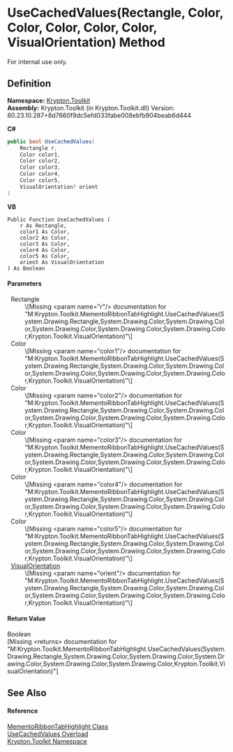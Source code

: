 # UseCachedValues(Rectangle, Color, Color, Color, Color, Color, VisualOrientation) Method


For internal use only.



## Definition
**Namespace:** <a href="79d2eac2-21f4-54ff-7552-b20c33c30600.md">Krypton.Toolkit</a>  
**Assembly:** Krypton.Toolkit (in Krypton.Toolkit.dll) Version: 80.23.10.287+8d7660f9dc5efd033fabe008ebfb904beab6d444

**C#**
``` C#
public bool UseCachedValues(
	Rectangle r,
	Color color1,
	Color color2,
	Color color3,
	Color color4,
	Color color5,
	VisualOrientation? orient
)
```
**VB**
``` VB
Public Function UseCachedValues ( 
	r As Rectangle,
	color1 As Color,
	color2 As Color,
	color3 As Color,
	color4 As Color,
	color5 As Color,
	orient As VisualOrientation
) As Boolean
```



#### Parameters
<dl><dt>  Rectangle</dt><dd>\[Missing &lt;param name="r"/&gt; documentation for "M:Krypton.Toolkit.MementoRibbonTabHighlight.UseCachedValues(System.Drawing.Rectangle,System.Drawing.Color,System.Drawing.Color,System.Drawing.Color,System.Drawing.Color,System.Drawing.Color,Krypton.Toolkit.VisualOrientation)"\]</dd><dt>  Color</dt><dd>\[Missing &lt;param name="color1"/&gt; documentation for "M:Krypton.Toolkit.MementoRibbonTabHighlight.UseCachedValues(System.Drawing.Rectangle,System.Drawing.Color,System.Drawing.Color,System.Drawing.Color,System.Drawing.Color,System.Drawing.Color,Krypton.Toolkit.VisualOrientation)"\]</dd><dt>  Color</dt><dd>\[Missing &lt;param name="color2"/&gt; documentation for "M:Krypton.Toolkit.MementoRibbonTabHighlight.UseCachedValues(System.Drawing.Rectangle,System.Drawing.Color,System.Drawing.Color,System.Drawing.Color,System.Drawing.Color,System.Drawing.Color,Krypton.Toolkit.VisualOrientation)"\]</dd><dt>  Color</dt><dd>\[Missing &lt;param name="color3"/&gt; documentation for "M:Krypton.Toolkit.MementoRibbonTabHighlight.UseCachedValues(System.Drawing.Rectangle,System.Drawing.Color,System.Drawing.Color,System.Drawing.Color,System.Drawing.Color,System.Drawing.Color,Krypton.Toolkit.VisualOrientation)"\]</dd><dt>  Color</dt><dd>\[Missing &lt;param name="color4"/&gt; documentation for "M:Krypton.Toolkit.MementoRibbonTabHighlight.UseCachedValues(System.Drawing.Rectangle,System.Drawing.Color,System.Drawing.Color,System.Drawing.Color,System.Drawing.Color,System.Drawing.Color,Krypton.Toolkit.VisualOrientation)"\]</dd><dt>  Color</dt><dd>\[Missing &lt;param name="color5"/&gt; documentation for "M:Krypton.Toolkit.MementoRibbonTabHighlight.UseCachedValues(System.Drawing.Rectangle,System.Drawing.Color,System.Drawing.Color,System.Drawing.Color,System.Drawing.Color,System.Drawing.Color,Krypton.Toolkit.VisualOrientation)"\]</dd><dt>  <a href="d38051f8-c2cc-e81c-0029-02f7ad46f2fa.md">VisualOrientation</a></dt><dd>\[Missing &lt;param name="orient"/&gt; documentation for "M:Krypton.Toolkit.MementoRibbonTabHighlight.UseCachedValues(System.Drawing.Rectangle,System.Drawing.Color,System.Drawing.Color,System.Drawing.Color,System.Drawing.Color,System.Drawing.Color,Krypton.Toolkit.VisualOrientation)"\]</dd></dl>

#### Return Value
Boolean  
\[Missing &lt;returns&gt; documentation for "M:Krypton.Toolkit.MementoRibbonTabHighlight.UseCachedValues(System.Drawing.Rectangle,System.Drawing.Color,System.Drawing.Color,System.Drawing.Color,System.Drawing.Color,System.Drawing.Color,Krypton.Toolkit.VisualOrientation)"\]

## See Also


#### Reference
<a href="194377f9-2ebb-62be-80c6-6fd449fe6395.md">MementoRibbonTabHighlight Class</a>  
<a href="4e3ff275-f0b5-d569-5133-f0ea91befca8.md">UseCachedValues Overload</a>  
<a href="79d2eac2-21f4-54ff-7552-b20c33c30600.md">Krypton.Toolkit Namespace</a>  
